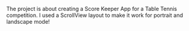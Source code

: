 The project is about creating a Score Keeper App for a Table Tennis competition. I used a ScrollView layout to make it work for portrait and landscape mode!